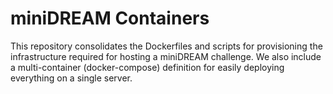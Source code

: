 # miniDREAM Containers

This repository consolidates the Dockerfiles and scripts for provisioning the infrastructure required for hosting a miniDREAM challenge. We also include a multi-container (docker-compose) definition for easily deploying everything on a single server.
